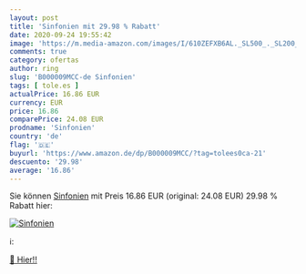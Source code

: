 ```yaml
---
layout: post
title: 'Sinfonien mit 29.98 % Rabatt'
date: 2020-09-24 19:55:42
image: 'https://m.media-amazon.com/images/I/610ZEFXB6AL._SL500_._SL200_.gif'
comments: true
category: ofertas
author: ring
slug: 'B000009MCC-de Sinfonien'
tags: [ tole.es ]
actualPrice: 16.86 EUR
currency: EUR
price: 16.86
comparePrice: 24.08 EUR
prodname: 'Sinfonien'
country: 'de'
flag: '🇩🇪'
buyurl: 'https://www.amazon.de/dp/B000009MCC/?tag=tolees0ca-21'
descuento: '29.98'
average: '16.86'
---
```


Sie können [Sinfonien](https://www.amazon.de/dp/B000009MCC/?tag=tolees0ca-21) mit Preis 16.86 EUR (original: 24.08 EUR) 29.98 % Rabatt hier:

[![Sinfonien](https://m.media-amazon.com/images/I/610ZEFXB6AL._SL500_._SL200_.gif)](https://www.amazon.de/dp/B000009MCC/?tag=tolees0ca-21)

ℹ️:


[🛒 Hier!!](https://www.amazon.de/dp/B000009MCC/?tag=tolees0ca-21)
